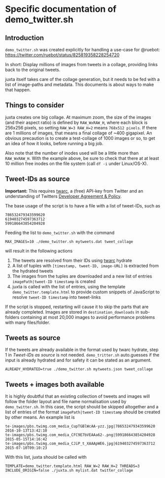 # Specific documentation of demo_twitter.sh

## Introduction

`demo_twitter.sh` was created explicitly for handling a use-case for
@ruebot: https://twitter.com/ruebot/status/825819358228254720

In short: Display millions of images from tweets in a collage, providing links
back to the original tweets.

juxta itself takes care of the collage generation, but it needs to be fed with
a list of image-paths and metadata. This documents is about ways to make
that happen.

## Things to consider

juxta creates one big collage. At maximum zoom, the size of the images (and their aspect ratio) is defined by `RAW_WxRAW_H`, where each block is 256x256 pixels, so setting `RAW_W=3 RAW_H=2` means `768x512 pixels`. If there are 1 millions of images, that means a final collage of ~400 gigapixel. An obvious precaution is to create a test-collage of 1000 images or so, to get an idea of how it looks, before running a big job.

Also note that the number of inodes used will be a little more than `RAW_WxRAW_H`. With the example above, be sure to check that there at at least 10 million free inodes on the file system (call `df -i` under Linux/OS-X).

## Tweet-IDs as source

**Important:** This requires [twarc](https://github.com/docnow/twarc), a (free) API-key from
Twitter and an understanding of Twitters [Developer Agreement & Policy](https://dev.twitter.com/overview/terms/agreement-and-policy).

The base usage of the script is to have a file with a list of tweet-IDs,
such as
```
786532479343599620
619403274597363712
599186643854204928
```

Feeding the list to `demo_twitter.sh` with the command
```Shell
MAX_IMAGES=10 ./demo_twitter.sh mytweets.dat tweet_collage
```
will result in the following actions

 1. The tweets are resolved from their IDs using [twarc](https://github.com/docnow/twarc) hydrate
 2. A list of tuples with `[timestamp, tweet-ID, image-URL]` is extracted from the hydrated tweets
 3. The images from the tuples are downloaded and a new list of entries `imagePath|tweet-ID timestamp` is created
 4. juxta is called with the list of entries, using the template `demo_twitter.template.html` to provide custom snippets of JavaScript to resolve `tweet-ID timestamp` into tweet-links

If the script is stopped, restarting will cause it to skip the parts that are already completed. Images are stored in `destination_downloads` in sub-folders containing at most 20,000 images to avoid performance problems with many files/folder.

## Tweets as source

If the tweets are already available in the format used by twarc hydrate, step 1 in _Tweet-IDs as source_ is not needed. `demo_tritter.sh` auto.guesses if the input is already hydrated and for safety it can be stated as an argument.

```Shell
ALREADY_HYDRATED=true ./demo_twitter.sh mytweets.json tweet_collage
```

## Tweets + images both available

It is highly doubtful that an existing collection of tweets and images will follow the folder layout and file name normalisation used by `demo_twitter.sh`. In this case, the script should be skipped altogether and a list of entries of the format `imagePath|tweet-ID timestamp` should be created by other means. An example list is
```
te-images/pbs.twimg.com_media_CupTGBlWcAA-yzz.jpg|786532479343599620 2016-10-13T13:42:10
te-images/pbs.twimg.com_media_CFC9E7bVEAAa62-.png|599186643854204928 2015-05-15T14:16:42
te-images/pbs.twimg.com_media_CJiP_t_XAAApWE6.jpg|619403274597363712 2015-07-10T09:10:23
```

With this list, juxta should be called with
```Shell
TEMPLATE=demo_twitter.template.html RAW_W=2 RAW_H=2 THREADS=3 INCLUDE_ORIGIN=false ./juxta.sh mylist.dat twitter_collage
```
